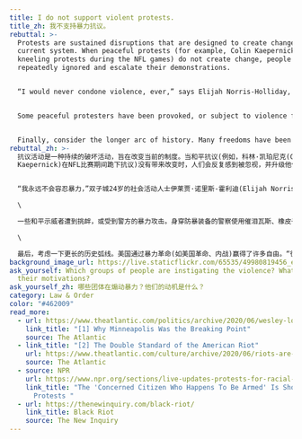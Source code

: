 ```yaml
---
title: I do not support violent protests.
title_zh: 我不支持暴力抗议。
rebuttal: >-
  Protests are sustained disruptions that are designed to create change in the
  current system. When peaceful protests (for example, Colin Kaepernick's
  kneeling protests during the NFL games) do not create change, people feel
  repeatedly ignored and escalate their demonstrations.


  “I would never condone violence, ever,” says Elijah Norris-Holliday, a 24-year-old activist in the Twin Cities who has been organizing peaceful daytime protests and who was so distraught after seeing the video of Floyd’s death that he didn’t sleep for days. “But sometimes, when people feel like their voices are being ignored over and over and over, violence is the only other answer.” \[1]


  Some peaceful protesters have been provoked, or subject to violence from the police. Police in riot gear are using tear gas, rubber bullets, and other tactics to intentionally incite chaos. Counter-protesters also appear at peaceful protests, armed, for similar reasons.


  Finally, consider the longer arc of history. Many freedoms have been won in America through violent revolutions (e.g. American Revolution, Civil War). "Many people are asking if violence is a valid means of producing social change. The hard and historical answer is yes."\[2] Consider that the best way to keep protests from turning violent is to listen to peaceful protests and seriously consider making changes to address the issues being raised.
rebuttal_zh: >-
  抗议活动是一种持续的破坏活动，旨在改变当前的制度。当和平抗议(例如，科林·凯珀尼克(Colin
  Kaepernick)在NFL比赛期间跪下抗议)没有带来改变时，人们会反复感到被忽视，并升级他们的示威活动。


  “我永远不会容忍暴力，”双子城24岁的社会活动人士伊莱贾·诺里斯-霍利迪(Elijah Norris-Holliday)说。他一直在组织和平的日间抗议活动，在看到弗洛伊德死亡的视频后，他心烦意乱，好几天没有睡觉。“但有时，当人们感觉自己的声音一次又一次地被忽视时，暴力会成为唯一的另一个答案。”\[1]\

  \

  一些和平示威者遭到挑衅，或受到警方的暴力攻击。身穿防暴装备的警察使用催泪瓦斯、橡皮子弹和其他战术故意煽动混乱。出于类似的原因，反抗议者也会出现在和平抗议活动中，并手持武器。\

  \

  最后，考虑一下更长的历史弧线。美国通过暴力革命(如美国革命、内战)赢得了许多自由。“很多人都在问，暴力是否是产生社会变革的有效手段。历史给出了肯定的硬核答案。” \[2] 阻止抗议转为暴力的最佳方法是聆听和平抗议，并认真考虑进行改变以解决所提出的问题。
background_image_url: https://live.staticflickr.com/65535/49980819456_e605ce8aff_b.jpg
ask_yourself: Which groups of people are instigating the violence? What are
  their motivations?
ask_yourself_zh: 哪些团体在煽动暴力？他们的动机是什么？
category: Law & Order
color: "#462009"
read_more:
  - url: https://www.theatlantic.com/politics/archive/2020/06/wesley-lowery-george-floyd-minneapolis-black-lives/612391/
    link_title: "[1] Why Minneapolis Was the Breaking Point"
    source: The Atlantic
  - link_title: "[2] The Double Standard of the American Riot"
    url: https://www.theatlantic.com/culture/archive/2020/06/riots-are-american-way-george-floyd-protests/612466/
    source: The Atlantic
  - source: NPR
    url: https://www.npr.org/sections/live-updates-protests-for-racial-justice/2020/06/10/873751544/the-concerned-citizen-who-happens-to-be-armed-is-showing-up-at-protests
    link_title: "The 'Concerned Citizen Who Happens To Be Armed' Is Showing Up At
      Protests "
  - url: https://thenewinquiry.com/black-riot/
    link_title: Black Riot
    source: The New Inquiry
---
```


